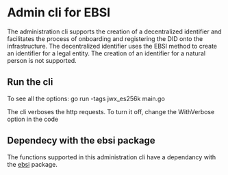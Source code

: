 # Admin cli for EBSI

The administration cli supports the creation of a decentralized identifier and facilitates the process of onboarding and registering the DID onto the infrastructure. The decentralized identifier uses the EBSI method to create an identifier for a legal entity. The creation of an identifier for a natural person is not supported.

## Run the cli

To see all the options: go run -tags jwx_es256k main.go

The cli verboses the http requests. To turn it off, change the WithVerbose option in the code 

## Dependecy with the ebsi package

The functions supported in this administration cli have a dependancy with the [ebsi](https://github.com/gossif/ebsi) package. 